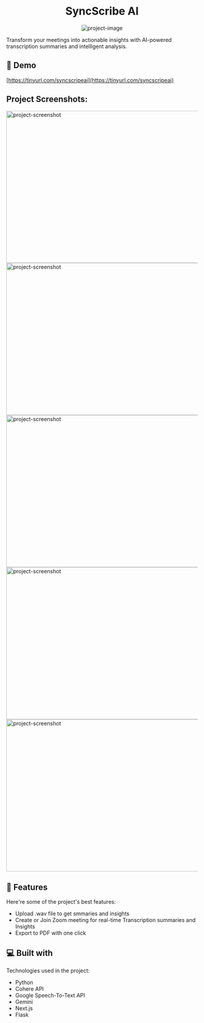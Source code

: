 <h1 align="center" id="title">SyncScribe AI</h1>

<p align="center"><img src="https://socialify.git.ci/aryan-michael/syncscribe/image?language=1&amp;name=1&amp;theme=Light" alt="project-image"></p>

<p id="description">Transform your meetings into actionable insights with AI-powered transcription summaries and intelligent analysis.</p>

<h2>🚀 Demo</h2>

[https://tinyurl.com/syncscripeai](https://tinyurl.com/syncscripeai)

<h2>Project Screenshots:</h2>

<img src="https://res.cloudinary.com/daifqo4s0/image/upload/v1742719737/syncscribe/WhatsApp_Image_2025-03-23_at_04.42.34_1_bujoaf.jpg" alt="project-screenshot" width="800" height="400/">

<img src="https://res.cloudinary.com/daifqo4s0/image/upload/v1742719738/syncscribe/WhatsApp_Image_2025-03-23_at_04.42.35_3_kblpiu.jpg" alt="project-screenshot" width="800" height="400/">

<img src="https://res.cloudinary.com/daifqo4s0/image/upload/v1742719737/syncscribe/WhatsApp_Image_2025-03-23_at_04.42.35_1_pstpyc.jpg" alt="project-screenshot" width="800" height="400/">

<img src="https://res.cloudinary.com/daifqo4s0/image/upload/v1742722183/syncscribe/WhatsApp_Image_2025-03-23_at_05.28.53_vp7usi.jpg" alt="project-screenshot" width="800" height="400/">

<img src="https://res.cloudinary.com/daifqo4s0/image/upload/v1742722222/syncscribe/WhatsApp_Image_2025-03-23_at_05.29.20_em5ev4.jpg" alt="project-screenshot" width="800" height="400/">

  
  
<h2>🧐 Features</h2>

Here're some of the project's best features:

*   Upload .wav file to get smmaries and insights
*   Create or Join Zoom meeting for real-time Transcription summaries and Insights
*   Export to PDF with one click

  
  
<h2>💻 Built with</h2>

Technologies used in the project:

*   Python
*   Cohere API
*   Google Speech-To-Text API
*   Gemini
*   Next.js
*   Flask
